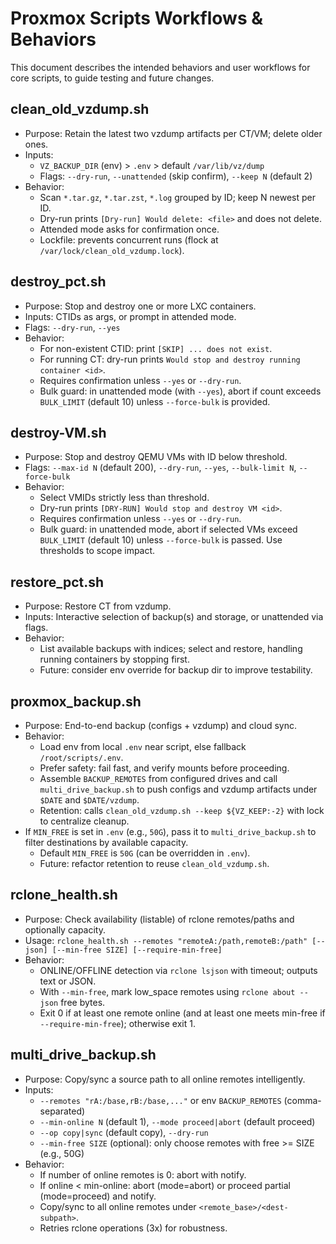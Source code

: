 # Proxmox Scripts Workflows & Behaviors

This document describes the intended behaviors and user workflows for core scripts, to guide testing and future changes.

## clean_old_vzdump.sh
- Purpose: Retain the latest two vzdump artifacts per CT/VM; delete older ones.
- Inputs:
  - `VZ_BACKUP_DIR` (env) > `.env` > default `/var/lib/vz/dump`
  - Flags: `--dry-run`, `--unattended` (skip confirm), `--keep N` (default 2)
- Behavior:
  - Scan `*.tar.gz`, `*.tar.zst`, `*.log` grouped by ID; keep N newest per ID.
  - Dry-run prints `[Dry-run] Would delete: <file>` and does not delete.
  - Attended mode asks for confirmation once.
  - Lockfile: prevents concurrent runs (flock at `/var/lock/clean_old_vzdump.lock`).

## destroy_pct.sh
- Purpose: Stop and destroy one or more LXC containers.
- Inputs: CTIDs as args, or prompt in attended mode.
- Flags: `--dry-run`, `--yes`
- Behavior:
  - For non-existent CTID: print `[SKIP] ... does not exist`.
  - For running CT: dry-run prints `Would stop and destroy running container <id>`.
  - Requires confirmation unless `--yes` or `--dry-run`.
  - Bulk guard: in unattended mode (with `--yes`), abort if count exceeds `BULK_LIMIT` (default 10) unless `--force-bulk` is provided.

## destroy-VM.sh
- Purpose: Stop and destroy QEMU VMs with ID below threshold.
- Flags: `--max-id N` (default 200), `--dry-run`, `--yes`, `--bulk-limit N`, `--force-bulk`
- Behavior:
  - Select VMIDs strictly less than threshold.
  - Dry-run prints `[DRY-RUN] Would stop and destroy VM <id>`.
  - Requires confirmation unless `--yes` or `--dry-run`.
  - Bulk guard: in unattended mode, abort if selected VMs exceed `BULK_LIMIT` (default 10) unless `--force-bulk` is passed. Use thresholds to scope impact.

## restore_pct.sh
- Purpose: Restore CT from vzdump.
- Inputs: Interactive selection of backup(s) and storage, or unattended via flags.
- Behavior:
  - List available backups with indices; select and restore, handling running containers by stopping first.
  - Future: consider env override for backup dir to improve testability.

## proxmox_backup.sh
- Purpose: End-to-end backup (configs + vzdump) and cloud sync.
- Behavior:
  - Load env from local `.env` near script, else fallback `/root/scripts/.env`.
  - Prefer safety: fail fast, and verify mounts before proceeding.
  - Assemble `BACKUP_REMOTES` from configured drives and call `multi_drive_backup.sh` to push configs and vzdump artifacts under `$DATE` and `$DATE/vzdump`.
  - Retention: calls `clean_old_vzdump.sh --keep ${VZ_KEEP:-2}` with lock to centralize cleanup.
- If `MIN_FREE` is set in `.env` (e.g., `50G`), pass it to `multi_drive_backup.sh` to filter destinations by available capacity.
  - Default `MIN_FREE` is `50G` (can be overridden in `.env`).
  - Future: refactor retention to reuse `clean_old_vzdump.sh`.

## rclone_health.sh
- Purpose: Check availability (listable) of rclone remotes/paths and optionally capacity.
- Usage: `rclone_health.sh --remotes "remoteA:/path,remoteB:/path" [--json] [--min-free SIZE] [--require-min-free]`
- Behavior:
  - ONLINE/OFFLINE detection via `rclone lsjson` with timeout; outputs text or JSON.
  - With `--min-free`, mark low_space remotes using `rclone about --json` free bytes.
  - Exit 0 if at least one remote online (and at least one meets min-free if `--require-min-free`); otherwise exit 1.

## multi_drive_backup.sh
- Purpose: Copy/sync a source path to all online remotes intelligently.
- Inputs:
  - `--remotes "rA:/base,rB:/base,..."` or env `BACKUP_REMOTES` (comma-separated)
  - `--min-online N` (default 1), `--mode proceed|abort` (default proceed)
  - `--op copy|sync` (default copy), `--dry-run`
  - `--min-free SIZE` (optional): only choose remotes with free >= SIZE (e.g., 50G)
- Behavior:
  - If number of online remotes is 0: abort with notify.
  - If online < min-online: abort (mode=abort) or proceed partial (mode=proceed) and notify.
  - Copy/sync to all online remotes under `<remote_base>/<dest-subpath>`.
  - Retries rclone operations (3x) for robustness.

